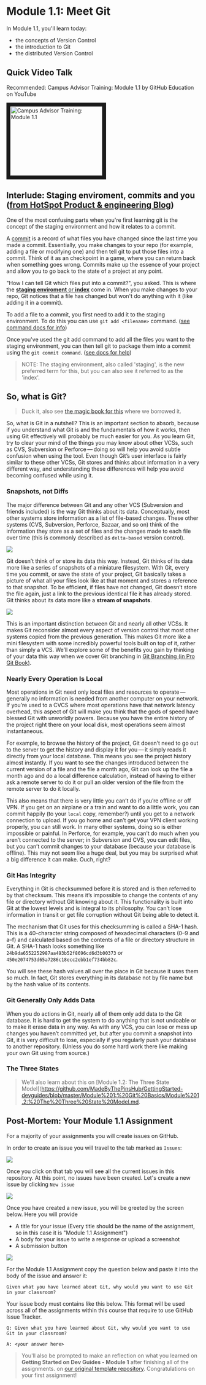 # Module 1.1: Meet Git

In Module 1.1, you'll learn today:
- the concepts of Version Control
- the introduction to Git
- the distributed Version Control

## Quick Video Talk

Recommended: Campus Advisor Training: Module 1.1 by GitHub Education on YouTube

<a href="http://www.youtube.com/watch?feature=player_embedded&v=uWsXEmaM3PA" target="_blank"><img src="http://img.youtube.com/vi/uWsXEmaM3PA/0.jpg" alt="Campus Advisor Training: Module 1.1" width="240" height="180" border="10" /></a>

## Interlude: Staging enviroment, commits and you ([from HotSpot Product & engineering Blog](https://product.hubspot.com/blog/git-and-github-tutorial-for-beginners))

One of the most confusing parts when you're first learning git is the concept of the staging environment and how it relates to a commit.

A [commit](git-scm.com/docs/git-commit) is a record of what files you have changed since the last time you made a commit. Essentially, you make changes to your repo (for example, adding a file or modifying one) and then tell git to put those files into a commit. Think of it as an checkpoint in a game, where you can return back when something goes wrong.
Commits make up the essence of your project and allow you to go back to the state of a project at any point.

"How I can tell Git which files put into a commit?", you asked. This is where the [**staging enviroment** or **index**](https://git-scm.com/book/en/v2/Getting-Started-Git-Basics) come in.
When you make changes to your repo, Git notices that a file has changed but won't do anything with it (like adding it in a commit).

To add a file to a commit, you first need to add it to the staging environment. To do this you can use `git add <filename>` command. ([see command docs for info](http://git-scm.com/docs/git-add))

Once you've used the git add command to add all the files you want to the staging environment, you can
then tell git to package them into a commit using the `git commit command`. ([see docs for help](http://git-scm.com/docs/git-commit))

> NOTE: The staging environment, also called 'staging', is the new preferred term for this, but you can also see it referred to as the 'index'.

## So, what is Git?
> Duck it, also see [the magic book for this](https://git-scm.com/book/en/v2/Getting-Started-What-is-Git%3F) where we borrowed it.

So, what is Git in a nutshell? This is an important section to absorb, because if you understand what Git is and the fundamentals of
how it works, then using Git effectively will probably be much easier for you. As you learn Git, try to clear your mind of the things
you may know about other VCSs, such as CVS, Subversion or Perforce — doing so will help you avoid subtle confusion when using the tool.
Even though Git’s user interface is fairly similar to these other VCSs, Git stores and thinks about information in a very different way,
and understanding these differences will help you avoid becoming confused while using it.

### Snapshots, not Diffs

The major difference between Git and any other VCS (Subversion and friends included) is the way Git thinks about its data. Conceptually, most other systems store information as a list of file-based changes. These other systems (CVS, Subversion, Perforce, Bazaar, and so on) think of the information they store as a set of files and the changes made to each file over time (this is commonly described as `delta-based` version control).

![](https://git-scm.com/book/en/v2/images/deltas.png)

Git doesn’t think of or store its data this way. Instead, Git thinks of its data more like a series of snapshots of a miniature filesystem. With Git, every time you commit, or save the state of your project, Git basically takes a picture of what all your files look like at that moment and stores a reference to that snapshot. To be efficient, if files have not changed, Git doesn’t store the file again, just a link to the previous identical file it has already stored. Git thinks about its data more like a **stream of snapshots**.

![](https://git-scm.com/book/en/v2/images/snapshots.png)

This is an important distinction between Git and nearly all other VCSs. It makes Git reconsider almost every aspect of version control that most other systems copied from the previous generation. This makes Git more like a mini filesystem with some incredibly powerful tools built on top of it, rather than simply a VCS. We’ll explore some of the benefits you gain by thinking of your data this way when we cover Git branching in [Git Branching (in Pro Git Book)](https://git-scm.com/book/en/v2/ch00/ch03-git-branching).

### Nearly Every Operation Is Local

Most operations in Git need only local files and resources to operate — generally no information is needed from another computer on your network. If you’re used to a CVCS where most operations have that network latency overhead, this aspect of Git will make you think that the gods of speed have blessed Git with unworldly powers. Because you have the entire history of the project right there on your local disk, most operations seem almost instantaneous.

For example, to browse the history of the project, Git doesn’t need to go out to the server to get the history and display it for you — it simply reads it directly from your local database. This means you see the project history almost instantly. If you want to see the changes introduced between the current version of a file and the file a month ago, Git can look up the file a month ago and do a local difference calculation, instead of having to either ask a remote server to do it or pull an older version of the file from the remote server to do it locally.

This also means that there is very little you can’t do if you’re offline or off VPN. If you get on an airplane or a train and want to do a little work, you can commit happily (to your `local` copy, remember?) until you get to a network connection to upload. If you go home and can’t get your VPN client working properly, you can still work. In many other systems, doing so is either impossible or painful. In Perforce, for example, you can’t do much when you aren’t connected to the server; in Subversion and CVS, you can edit files, but you can’t commit changes to your database (because your database is offline). This may not seem like a huge deal, but you may be surprised what a big difference it can make. Ouch, right?

### Git Has Integrity

Everything in Git is checksummed before it is stored and is then referred to by that checksum. This means it’s impossible to change the contents of any file or directory without Git knowing about it. This functionality is built into Git at the lowest levels and is integral to its philosophy. You can’t lose information in transit or get file corruption without Git being able to detect it.

The mechanism that Git uses for this checksumming is called a SHA-1 hash. This is a 40-character string composed of hexadecimal characters (0–9 and a–f) and calculated based on the contents of a file or directory structure in Git. A SHA-1 hash looks something like `24b9da6552252987aa493b52f8696cd6d3b00373` or `450e2074753d65a7286c18ecc2ebb1ef734bb82c`.

You will see these hash values all over the place in Git because it uses them so much. In fact, Git stores everything in its database not by file name but by the hash value of its contents.

### Git Generally Only Adds Data

When you do actions in Git, nearly all of them only add data to the Git database. It is hard to get the system to do anything that is not undoable or to make it erase data in any way. As with any VCS, you can lose or mess up changes you haven’t committed yet, but after you commit a snapshot into Git, it is very difficult to lose, especially if you regularly push your database to another repository. (Unless you do some hard work there like making your own Git using from source.)

### The Three States
> We'll also learn about this on [Module 1.2: The Three State Model[(https://github.com/MadeByThePinsHub/GettingStarted-devguides/blob/master/Module%201:%20Git%20Basics/Module%201.2:%20The%20Three%20State%20Model.md.


## Post-Mortem: Your Module 1.1 Assignment

For a majority of your assignments you will create issues on GitHub.

In order to create an issue you will travel to the tab marked as `Issues`:

![](https://github.com/github-campus-advisors/Campus-Advisor-Training/blob/master/Module%201/assets/issue_one.png)

Once you click on that tab you will see all the current issues in this repository. At this point, no issues have been created. Let's create a new issue by clicking `New issue`

![](https://github.com/github-campus-advisors/Campus-Advisor-Training/blob/master/Module%201/assets/issue_two.png)

Once you have created a new issue, you will be greeted by the screen below. Here you will provide
* A title for your issue (Every title should be the name of the assignment, so in this case it is "Module 1.1 Assignment")
* A body for your issue to write a response or upload a screenshot
* A submission button

![](https://github.com/github-campus-advisors/Campus-Advisor-Training/blob/master/Module%201/assets/issue_three.png)

For the Module 1.1 Assignment copy the question below and paste it into the body of the issue and answer it:

`Given what you have learned about Git, why would you want to use Git in your classroom?`

Your issue body must contains like this below. This format will be used across all of the assignments within this course that require to use GitHub Issue Tracker.
```
Q: Given what you have learned about Git, why would you want to use Git in your classroom?

A: <your answer here>
```

> You'll also be prompted to make an reflection on what you learned on **Getting Started on Dev Guides - Module 1** after finishing all of the assignments.
> on [our original template repository](https://github.com/MadeByThePinsHub/GettingStarted-devguides/issues). Congratulations on your first assignment!
